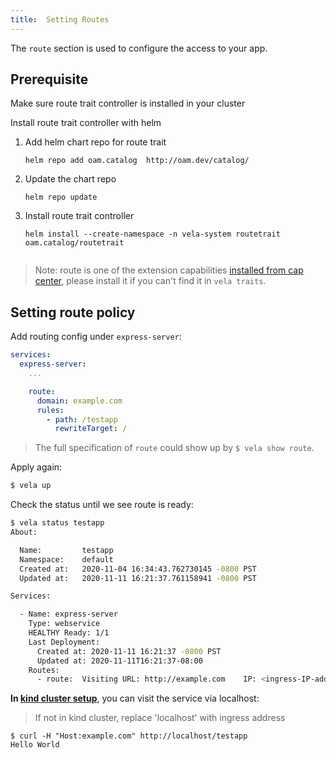 ```yaml
---
title:  Setting Routes
---
```


The `route` section is used to configure the access to your app.

## Prerequisite
Make sure route trait controller is installed in your cluster

Install route trait controller with helm

1. Add helm chart repo for route trait
    ```shell script
    helm repo add oam.catalog  http://oam.dev/catalog/
    ```

2. Update the chart repo
    ```shell script
    helm repo update
    ```

3. Install route trait controller
    ```shell script
    helm install --create-namespace -n vela-system routetrait oam.catalog/routetrait


> Note: route is one of the extension capabilities [installed from cap center](../cap-center),
> please install it if you can't find it in `vela traits`.
   
## Setting route policy
Add routing config under `express-server`:

```yaml
services:
  express-server:
    ...

    route:
      domain: example.com
      rules:
        - path: /testapp
          rewriteTarget: /
```

> The full specification of `route` could show up by `$ vela show route`.

Apply again:

```bash
$ vela up
```

Check the status until we see route is ready:
```bash
$ vela status testapp
About:

  Name:      	testapp
  Namespace: 	default
  Created at:	2020-11-04 16:34:43.762730145 -0800 PST
  Updated at:	2020-11-11 16:21:37.761158941 -0800 PST

Services:

  - Name: express-server
    Type: webservice
    HEALTHY Ready: 1/1
    Last Deployment:
      Created at: 2020-11-11 16:21:37 -0800 PST
      Updated at: 2020-11-11T16:21:37-08:00
    Routes:
      - route: 	Visiting URL: http://example.com	IP: <ingress-IP-address>
```

**In [kind cluster setup](../../getting-started/quick-install#kind)**, you can visit the service via localhost:

> If not in kind cluster, replace 'localhost' with ingress address

```
$ curl -H "Host:example.com" http://localhost/testapp
Hello World
```
